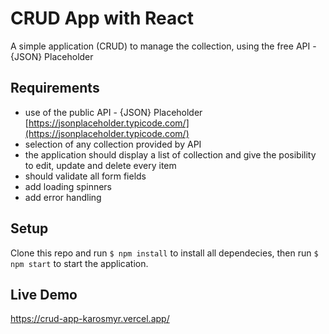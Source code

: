 # CRUD App with React

A simple application (CRUD) to manage the collection, using the free API - {JSON} Placeholder

## Requirements

- use of the public API - {JSON} Placeholder [https://jsonplaceholder.typicode.com/](https://jsonplaceholder.typicode.com/)
- selection of any collection provided by API
- the application should display a list of collection and give the posibility to edit, update and delete every item
- should validate all form fields
- add loading spinners
- add error handling

## Setup

Clone this repo and run `$ npm install` to install all dependecies, then run `$ npm start` to start the application.

## Live Demo

https://crud-app-karosmyr.vercel.app/
